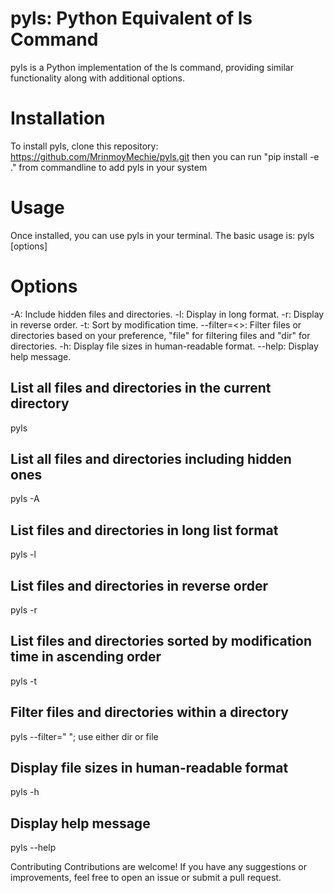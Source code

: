 # pyls: Python Equivalent of ls Command
pyls is a Python implementation of the ls command, providing similar functionality along with additional options.

# Installation
To install pyls, clone this repository:
https://github.com/MrinmoyMechie/pyls.git
then you can run "pip install -e ." from commandline to add pyls in your system

# Usage
Once installed, you can use pyls in your terminal. The basic usage is:
pyls [options]

# Options
-A: Include hidden files and directories.
-l: Display in long format.
-r: Display in reverse order.
-t: Sort by modification time.
--filter=<>: Filter files or directories based on your preference, "file" for filtering files and "dir" for directories.
-h: Display file sizes in human-readable format.
--help: Display help message.

## List all files and directories in the current directory
pyls

## List all files and directories including hidden ones
pyls -A

## List files and directories in long list format
pyls -l

## List files and directories in reverse order
pyls -r

## List files and directories sorted by modification time in ascending order
pyls -t

## Filter files and directories within a directory
pyls --filter=" ";  use either dir or file

## Display file sizes in human-readable format
pyls -h

## Display help message
pyls --help

Contributing
Contributions are welcome! If you have any suggestions or improvements, feel free to open an issue or submit a pull request.
